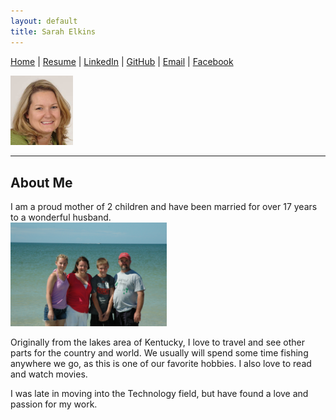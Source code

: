```yaml
---
layout: default
title: Sarah Elkins
---
```


[Home](./index.md) | [Resume](./SarahElkinsResume.md) | [LinkedIn](linkedin.com/in/sarah-elkins-93719742) | [GitHub](https://github.com/selkins13) | [Email](sarahelkins13@hotmail.com) | [Facebook](https://www.facebook.com/selkins13)

<img src="./images/HeadShot.jpg" width="100">  

***
## About Me
I am a proud mother of 2 children and have been married for over 17 years to a wonderful husband.  
<img src="./images/Family.JPG" width="250">    

Originally from the lakes area of Kentucky, I love to travel and see other parts for the country and world.  We usually will spend some time fishing anywhere we go, as this is one of our favorite hobbies.  I also love to read and watch movies.  

I was late in moving into the Technology field, but have found a love and passion for my work.  
